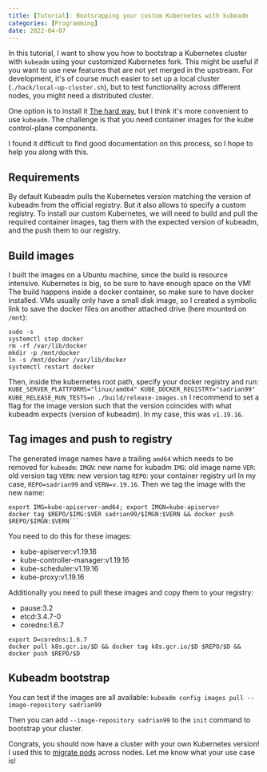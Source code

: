 ```yaml
---
title: [Tutorial]: Bootsrapping your custom Kubernetes with kubeadm
categories: [Programming]
date: 2022-04-07
---
```


In this tutorial, I want to show you how to bootstrap a Kubernetes cluster with `kubeadm` using your customized Kubernetes fork. This might be useful if you want to use new features that are not yet merged in the upstream. For development, it's of course much easier to set up a local cluster (`./hack/local-up-cluster.sh`), but to test functionality across different nodes, you might need a distributed cluster.

One option is to install it [The hard way](https://github.com/kelseyhightower/kubernetes-the-hard-way), but I think it's more convenient to use `kubeadm`.
The challenge is that you need container images for the kube control-plane components.

I found it difficult to find good documentation on this process, so I hope to help you along with this.

## Requirements

By default Kubeadm pulls the Kubernetes version matching the version of kubeadm from the official registry. But it also allows to specify a custom registry.
To install our custom Kubernetes, we will need to build and pull the required container images, tag them with the expected version of kubeadm, and the push them to our registry.

## Build images

I built the images on a Ubuntu machine, since the build is resource intensive.
Kubernetes is big, so be sure to have enough space on the VM! The build happens inside a docker container, so make sure to have docker installed. VMs usually only have a small disk image, so I created a symbolic link to save the docker files on another attached drive (here mounted on `/mnt`):

```
sudo -s
systemctl stop docker
rm -rf /var/lib/docker
mkdir -p /mnt/docker
ln -s /mnt/docker /var/lib/docker
systemctl restart docker
```

Then, inside the kubernetes root path, specify your docker registry and run:
`KUBE_SERVER_PLATTFORMS="linux/amd64" KUBE_DOCKER_REGISTRY="sadrian99" KUBE_RELEASE_RUN_TESTS=n ./build/release-images.sh`
I recommend to set a flag for the image version such that the version coincides with what kubeadm expects (version of kubeadm).
In my case, this was `v1.19.16`.

## Tag images and push to registry

The generated image names have a trailing `amd64` which needs to be removed for `kubeadm`:
`IMGN`: new name for kubadm
`IMG`: old image name
`VER`: old version tag
`VERN`: new version tag
`REPO`: your container registry url
In my case, `REPO=sadrian99` and `VERN=v.19.16`. Then we tag the image with the new name:

````
export IMG=kube-apiserver-amd64; export IMGN=kube-apiserver
docker tag $REPO/$IMG:$VER sadrian99/$IMGN:$VERN && docker push $REPO/$IMGN:$VERN```
````

You need to do this for these images:

- kube-apiserver:v1.19.16
- kube-controller-manager:v1.19.16
- kube-scheduler:v1.19.16
- kube-proxy:v1.19.16

Additionally you need to pull these images and copy them to your registry:

- pause:3.2
- etcd:3.4.7-0
- coredns:1.6.7

```
export D=coredns:1.6.7
docker pull k8s.gcr.io/$D && docker tag k8s.gcr.io/$D $REPO/$D && docker push $REPO/$D
```

## Kubeadm bootstrap

You can test if the images are all available:
`kubeadm config images pull --image-repository sadrian99 `

Then you can add `--image-repository sadrian99` to the `init` command to bootstrap your cluster.

Congrats, you should now have a cluster with your own Kubernetes version! I used this to [migrate pods](/posts/pod-migration) across nodes. Let me know what your use case is!
